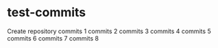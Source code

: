# test-commits
Create repository
commits 1
commits 2
commits 3
commits 4
commits 5
commits 6
commits 7
commits 8
